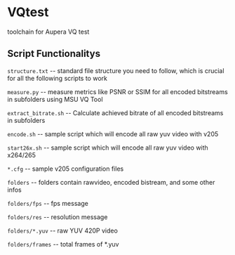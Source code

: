 # VQtest

toolchain for Aupera VQ test

## Script Functionalitys

`structure.txt`       --  standard file structure you need to follow, which is crucial for all the following scripts to work

`measure.py`          --  measure metrics like PSNR or SSIM for all encoded bitstreams in subfolders using MSU VQ Tool

`extract_bitrate.sh`  --  Calculate achieved bitrate of all encoded bitstreams in subfolders

`encode.sh`           --  sample script which will encode all raw yuv video with v205

`start26x.sh`        --  sample script which will encode all raw yuv video with x264/265

`*.cfg`               --  sample v205 configuration files

`folders`             --  folders contain rawvideo, encoded bistream, and some other infos

`folders/fps`         --  fps message

`folders/res`         --  resolution message

`folders/*.yuv`       --  raw YUV 420P video

`folders/frames`      --  total frames of *.yuv

